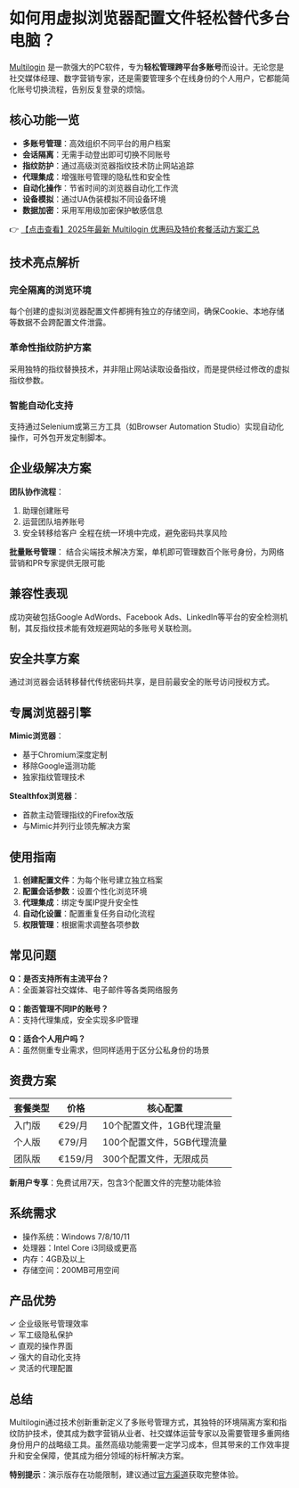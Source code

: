 # 如何用虚拟浏览器配置文件轻松替代多台电脑？

[Multilogin](https://bit.ly/multIlogin) 是一款强大的PC软件，专为**轻松管理跨平台多账号**而设计。无论您是社交媒体经理、数字营销专家，还是需要管理多个在线身份的个人用户，它都能简化账号切换流程，告别反复登录的烦恼。

## 核心功能一览

- **多账号管理**：高效组织不同平台的用户档案
- **会话隔离**：无需手动登出即可切换不同账号
- **指纹防护**：通过高级浏览器指纹技术防止网站追踪
- **代理集成**：增强账号管理的隐私性和安全性
- **自动化操作**：节省时间的浏览器自动化工作流
- **设备模拟**：通过UA伪装模拟不同设备环境
- **数据加密**：采用军用级加密保护敏感信息

👉 [【点击查看】2025年最新 Multilogin 优惠码及特价套餐活动方案汇总](https://bit.ly/multIlogin)

## 技术亮点解析

### 完全隔离的浏览环境
每个创建的虚拟浏览器配置文件都拥有独立的存储空间，确保Cookie、本地存储等数据不会跨配置文件泄露。

### 革命性指纹防护方案
采用独特的指纹替换技术，并非阻止网站读取设备指纹，而是提供经过修改的虚拟指纹参数。

### 智能自动化支持
支持通过Selenium或第三方工具（如Browser Automation Studio）实现自动化操作，可外包开发定制脚本。

## 企业级解决方案

**团队协作流程**：
1. 助理创建账号
2. 运营团队培养账号
3. 安全转移给客户
全程在统一环境中完成，避免密码共享风险

**批量账号管理**：
结合尖端技术解决方案，单机即可管理数百个账号身份，为网络营销和PR专家提供无限可能

## 兼容性表现

成功突破包括Google AdWords、Facebook Ads、LinkedIn等平台的安全检测机制，其反指纹技术能有效规避网站的多账号关联检测。

## 安全共享方案
通过浏览器会话转移替代传统密码共享，是目前最安全的账号访问授权方式。

## 专属浏览器引擎

**Mimic浏览器**：
- 基于Chromium深度定制
- 移除Google遥测功能
- 独家指纹管理技术

**Stealthfox浏览器**：
- 首款主动管理指纹的Firefox改版
- 与Mimic并列行业领先解决方案

## 使用指南

1. **创建配置文件**：为每个账号建立独立档案
2. **配置会话参数**：设置个性化浏览环境
3. **代理集成**：绑定专属IP提升安全性
4. **自动化设置**：配置重复任务自动化流程
5. **权限管理**：根据需求调整各项参数

## 常见问题

**Q：是否支持所有主流平台？**  
A：全面兼容社交媒体、电子邮件等各类网络服务

**Q：能否管理不同IP的账号？**  
A：支持代理集成，安全实现多IP管理

**Q：适合个人用户吗？**  
A：虽然侧重专业需求，但同样适用于区分公私身份的场景

## 资费方案

| 套餐类型 | 价格 | 核心配置 |
|---------|------|---------|
| 入门版 | €29/月 | 10个配置文件，1GB代理流量 |
| 个人版 | €79/月 | 100个配置文件，5GB代理流量 |
| 团队版 | €159/月 | 300个配置文件，无限成员 |

**新用户专享**：免费试用7天，包含3个配置文件的完整功能体验

## 系统需求

- 操作系统：Windows 7/8/10/11
- 处理器：Intel Core i3同级或更高
- 内存：4GB及以上
- 存储空间：200MB可用空间

## 产品优势

✓ 企业级账号管理效率  
✓ 军工级隐私保护  
✓ 直观的操作界面  
✓ 强大的自动化支持  
✓ 灵活的代理配置  

## 总结

Multilogin通过技术创新重新定义了多账号管理方式，其独特的环境隔离方案和指纹防护技术，使其成为数字营销从业者、社交媒体运营专家以及需要管理多重网络身份用户的战略级工具。虽然高级功能需要一定学习成本，但其带来的工作效率提升和安全保障，使其成为细分领域的标杆解决方案。

**特别提示**：演示版存在功能限制，建议通过[官方渠道](https://bit.ly/multIlogin)获取完整体验。